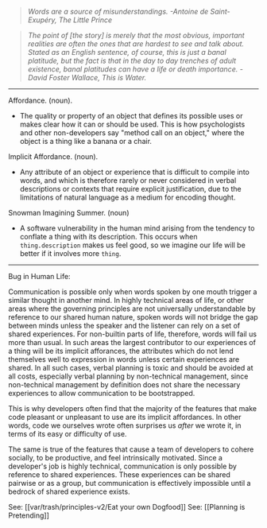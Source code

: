 >_Words are a source of misunderstandings._
>_-Antoine de Saint-Exupéry, The Little Prince_

> _The point of \[the story\] is merely that the most obvious, important realities are often the ones that are hardest to see and talk about. Stated as an English sentence, of course, this is just a banal platitude, but the fact is that in the day to day trenches of adult existence, banal platitudes can have a life or death importance._
> _-David Foster Wallace, This is Water._

---

Affordance. (noun).
- The quality or property of an object that defines its possible uses or makes clear how it can or should be used. This is how psychologists and other non-developers say "method call on an object," where the object is a thing like a banana or a chair.

Implicit Affordance. (noun).
- Any attribute of an object or experience that is difficult to compile into words, and which is therefore rarely or never considered in verbal descriptions or contexts that require explicit justification, due to the limitations of natural language as a medium for encoding thought.

Snowman Imagining Summer. (noun)
- A software vulnerability in the human mind arising from the tendency to conflate a thing with its description. This occurs when `thing.description` makes us feel good, so we imagine our life will be better if it involves more `thing`.

---

Bug in Human Life:

Communication is possible only when words spoken by one mouth trigger a similar thought in another mind. In highly technical areas of life, or other areas where the governing principles are not universally understandable by reference to our shared human nature, spoken words will not bridge the gap between minds unless the speaker and the listener can rely on a set of shared experiences. For non-builtin parts of life, therefore, words will fail us more than usual. In such areas the largest contributor to our experiences of a thing will be its implicit afforances, the attributes which do not lend themselves well to expression in words unless certain experiences are shared. In all such cases, verbal planning is toxic and should be avoided at all costs, especially verbal planning by non-technical management, since non-technical management by definition does not share the necessary experiences to allow communication to be bootstrapped.

This is why developers often find that the majority of the features that make code pleasant or unpleasant to use are its implicit affordances. In other words, code we ourselves wrote often surprises us _after_ we wrote it, in terms of its easy or difficulty of use.

The same is true of the features that cause a team of developers to cohere socially, to be productive, and feel intrinsically motivated. Since a developer's job is highly technical, communication is only possible by reference to shared experiences. These experiences can be shared pairwise or as a group, but communication is effectively impossible until a bedrock of shared experience exists.

See: [[var/trash/principles-v2/Eat your own Dogfood]]
See: [[Planning is Pretending]]